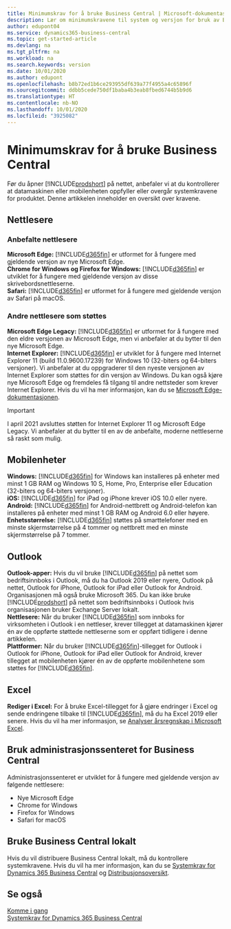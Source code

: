 ```yaml
---
title: Minimumskrav for å bruke Business Central | Microsoft-dokumentasjon
description: Lær om minimumskravene til system og versjon for bruk av Business Central på nettet.
author: edupont04
ms.service: dynamics365-business-central
ms.topic: get-started-article
ms.devlang: na
ms.tgt_pltfrm: na
ms.workload: na
ms.search.keywords: version
ms.date: 10/01/2020
ms.author: edupont
ms.openlocfilehash: b8b72ed1b6ce293955df639a77f4955a4c65896f
ms.sourcegitcommit: ddbb5cede750df1baba4b3eab8fbed6744b5b9d6
ms.translationtype: HT
ms.contentlocale: nb-NO
ms.lasthandoff: 10/01/2020
ms.locfileid: "3925082"
---
```

# <a name="minimum-requirements-for-using-business-central"></a>Minimumskrav for å bruke Business Central

Før du åpner [!INCLUDE[prodshort](includes/prodshort.md)] på nettet, anbefaler vi at du kontrollerer at datamaskinen eller mobilenheten oppfyller eller overgår systemkravene for produktet. Denne artikkelen inneholder en oversikt over kravene.  

## <a name="browsers"></a>Nettlesere

### <a name="recommended-browsers"></a>Anbefalte nettlesere

**Microsoft Edge:** [!INCLUDE[d365fin](includes/d365fin_md.md)] er utformet for å fungere med gjeldende versjon av nye Microsoft Edge.  
**Chrome for Windows og Firefox for Windows:** [!INCLUDE[d365fin](includes/d365fin_md.md)] er utviklet for å fungere med gjeldende versjon av disse skrivebordsnettleserne.  
**Safari:** [!INCLUDE[d365fin](includes/d365fin_md.md)] er utformet for å fungere med gjeldende versjon av Safari på macOS.  

### <a name="other-supported-browsers"></a>Andre nettlesere som støttes

**Microsoft Edge Legacy:** [!INCLUDE[d365fin](includes/d365fin_md.md)] er utformet for å fungere med den eldre versjonen av Microsoft Edge, men vi anbefaler at du bytter til den nye Microsoft Edge.  
**Internet Explorer:** [!INCLUDE[d365fin](includes/d365fin_md.md)] er utviklet for å fungere med Internet Explorer 11 (build 11.0.9600.17239) for Windows 10 (32-biters og 64-biters versjoner). Vi anbefaler at du oppgraderer til den nyeste versjonen av Internet Explorer som støttes for din versjon av Windows. Du kan også kjøre nye Microsoft Edge og fremdeles få tilgang til andre nettsteder som krever Internet Explorer. Hvis du vil ha mer informasjon, kan du se [Microsoft Edge-dokumentasjonen](/deployedge/edge-ie-mode).

> [!IMPORTANT]
> I april 2021 avsluttes støtten for Internet Explorer 11 og Microsoft Edge Legacy. Vi anbefaler at du bytter til en av de anbefalte, moderne nettleserne så raskt som mulig.

## <a name="mobile-devices"></a>Mobilenheter

**Windows:** [!INCLUDE[d365fin](includes/d365fin_md.md)] for Windows kan installeres på enheter med minst 1 GB RAM og Windows 10 S, Home, Pro, Enterprise eller Education (32-biters og 64-biters versjoner).  
**iOS:** [!INCLUDE[d365fin](includes/d365fin_md.md)] for iPad og iPhone krever iOS 10.0 eller nyere.  
**Android:** [!INCLUDE[d365fin](includes/d365fin_md.md)] for Android-nettbrett og Android-telefon kan installeres på enheter med minst 1 GB RAM og Android 6.0 eller høyere.  
**Enhetsstørrelse:** [!INCLUDE[d365fin](includes/d365fin_md.md)] støttes på smarttelefoner med en minste skjermstørrelse på 4 tommer og nettbrett med en minste skjermstørrelse på 7 tommer.  

## <a name="outlook"></a>Outlook

**Outlook-apper:** Hvis du vil bruke [!INCLUDE[d365fin](includes/d365fin_md.md)] på nettet som bedriftsinnboks i Outlook, må du ha Outlook 2019 eller nyere, Outlook på nettet, Outlook for iPhone, Outlook for iPad eller Outlook for Android. Organisasjonen må også bruke Microsoft 365. Du kan ikke bruke [!INCLUDE[prodshort](includes/prodshort.md)] på nettet som bedriftsinnboks i Outlook hvis organisasjonen bruker Exchange Server lokalt.  
**Nettlesere:** Når du bruker [!INCLUDE[d365fin](includes/d365fin_md.md)] som innboks for virksomheten i Outlook i en nettleser, krever tillegget at datamaskinen kjører én av de oppførte støttede nettleserne som er oppført tidligere i denne artikkelen.  
**Plattformer:** Når du bruker [!INCLUDE[d365fin](includes/d365fin_md.md)]-tillegget for Outlook i Outlook for iPhone, Outlook for iPad eller Outlook for Android, krever tillegget at mobilenheten kjører én av de oppførte mobilenhetene som støttes for [!INCLUDE[d365fin](includes/d365fin_md.md)].  

## <a name="excel"></a>Excel

**Rediger i Excel:** For å bruke Excel-tillegget for å gjøre endringer i Excel og sende endringene tilbake til [!INCLUDE[d365fin](includes/d365fin_md.md)], må du ha Excel 2019 eller senere. Hvis du vil ha mer informasjon, se [Analyser årsregnskap i Microsoft Excel](finance-analyze-excel.md).  

## <a name="using-the-business-central-administration-center"></a><a name="TAC"></a> Bruk administrasjonssenteret for Business Central

Administrasjonssenteret er utviklet for å fungere med gjeldende versjon av følgende nettlesere:

- Nye Microsoft Edge
- Chrome for Windows
- Firefox for Windows
- Safari for macOS

## <a name="using-business-central-on-premises"></a>Bruke Business Central lokalt

Hvis du vil distribuere Business Central lokalt, må du kontrollere systemkravene. Hvis du vil ha mer informasjon, kan du se [Systemkrav for Dynamics 365 Business Central](/dynamics365/business-central/dev-itpro/deployment/system-requirement-business-central-v17) og [Distribusjonsoversikt](/dynamics365/business-central/dev-itpro/deployment/deployment).  

## <a name="see-also"></a>Se også

[Komme i gang](product-get-started.md)  
[Systemkrav for Dynamics 365 Business Central](/dynamics365/business-central/dev-itpro/deployment/system-requirement-business-central-v17)  
